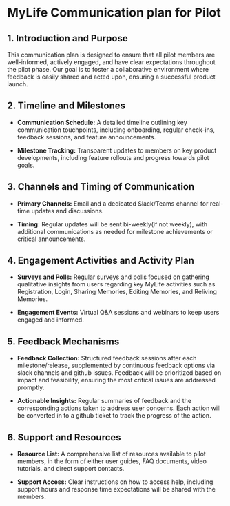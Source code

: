 # MyLife Communication plan for Pilot


## 1. Introduction and Purpose
This communication plan is designed to ensure that all pilot members are well-informed, actively engaged, and have clear expectations throughout the pilot phase. Our goal is to foster a collaborative environment where feedback is easily shared and acted upon, ensuring a successful product launch.


## 2. Timeline and Milestones
- **Communication Schedule:** A detailed timeline outlining key communication touchpoints, including onboarding, regular check-ins, feedback sessions, and feature announcements.

- **Milestone Tracking:** Transparent updates to members on key product developments, including feature rollouts and progress towards pilot goals.


## 3. Channels and Timing of Communication
- **Primary Channels:** Email and a dedicated Slack/Teams channel for real-time updates and discussions.

- **Timing:** Regular updates will be sent bi-weekly(if not weekly), with additional communications as needed for milestone achievements or critical announcements.


## 4. Engagement Activities and Activity Plan
- **Surveys and Polls:** Regular surveys and polls focused on gathering qualitative insights from users regarding key MyLife activities such as Registration, Login, Sharing Memories, Editing Memories, and Reliving Memories.

- **Engagement Events:** Virtual Q&A sessions and webinars to keep users engaged and informed.


## 5. Feedback Mechanisms
- **Feedback Collection:** Structured feedback sessions after each milestone/release, supplemented by continuous feedback options via slack channels and github issues. Feedback will be prioritized based on impact and feasibility, ensuring the most critical issues are addressed promptly.

- **Actionable Insights:** Regular summaries of feedback and the corresponding actions taken to address user concerns. Each action will be converted in to a github ticket to track the progress of the action.


## 6. Support and Resources
- **Resource List:** A comprehensive list of resources available to pilot members, in the form of either user guides, FAQ documents, video tutorials, and direct support contacts.

- **Support Access:** Clear instructions on how to access help, including support hours and response time expectations will be shared with the members.


